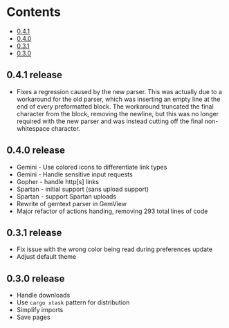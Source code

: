 Contents
========
* [0.4.1](#0.4.1-release)
* [0.4.0](#0.4.0-release)
* [0.3.1](#0.3.1-release)
* [0.3.0](#0.3.0-release)

## 0.4.1 release
* Fixes a regression caused by the new parser. This was actually due to a
workaround for the old parser, which was inserting an empty line at the end of
every preformatted block. The workaround truncated the final character from the
block, removing the newline, but this was no longer required with the new
parser and was instead cutting off the final non-whitespace character.

## 0.4.0 release
* Gemini - Use colored icons to differentiate link types
* Gemini - Handle sensitive input requests
* Gopher - handle http[s] links
* Spartan - initial support (sans upload support)
* Spartan - support Spartan uploads
* Rewrite of gemtext parser in GemView
* Major refactor of actions handing, removing 293 total lines of code

## 0.3.1 release
* Fix issue with the wrong color being read during preferences update
* Adjust default theme

## 0.3.0 release
* Handle downloads
* Use `cargo xtask` pattern for distribution
* Simplify imports
* Save pages
